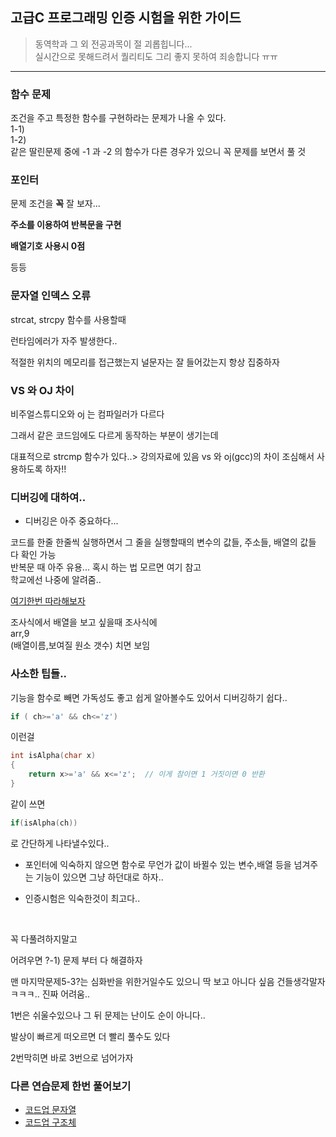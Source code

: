 ## 고급C 프로그래밍 인증 시험을 위한 가이드

> 동역학과 그 외 전공과목이 절 괴롭힙니다... <br>
실시간으로 못해드려서 퀄리티도 그리 좋지 못하여 죄송합니다 ㅠㅠ

<hr>


### 함수 문제
<p>
  조건을 주고 특정한 함수를 구현하라는 문제가 나올 수 있다.<br>
 1-1)<br>
 1-2)<br>
 같은 딸린문제 중에
 -1 과 -2 의 함수가 다른 경우가 있으니
 꼭 문제를 보면서 풀 것 
</p>


### 포인터

문제 조건을 **꼭** 잘 보자...

**주소를 이용하여 반복문을 구현**

**배열기호 사용시 0점**

등등




### 문자열 인덱스 오류

strcat, strcpy 함수를 사용할때

런타임에러가 자주 발생한다..

적절한 위치의 메모리를 접근했는지
널문자는 잘 들어갔는지 항상 집중하자 


### VS 와 OJ 차이

비주얼스튜디오와 oj 는 컴파일러가 다르다

그래서 같은 코드임에도 다르게 동작하는 부분이 생기는데

대표적으로 strcmp 함수가 있다..> 강의자료에 있음 vs 와 oj(gcc)의 차이
조심해서 사용하도록 하자!! 




### 디버깅에 대하여..

- 디버깅은 아주 중요하다...

코드를 한줄 한줄씩 실행하면서 
그 줄을 실행할때의 변수의 값들, 주소들, 배열의 값들 다 확인 가능
<br>
반복문 때 아주 유용...
혹시 하는 법 모르면 여기 참고 
<br>
학교에선 나중에 알려줌..

[여기한번 따라해보자](https://stajun.tistory.com/entry/Visual-Studio-2019-%EB%B9%84%EC%A3%BC%EC%96%BC-%EC%8A%A4%ED%8A%9C%EB%94%94%EC%98%A4-2019-%EB%94%94%EB%B2%84%EA%B9%85-%EC%82%AC%EC%9A%A9%ED%95%98%EA%B8%B0)

조사식에서 배열을 보고 싶을때
조사식에
<br>arr,9<br>
(배열이름,보여질 원소 갯수) 치면 보임


### 사소한 팁들..

기능을 함수로 빼면 가독성도 좋고
쉽게 알아볼수도 있어서 디버깅하기 쉽다..

```c
if ( ch>='a' && ch<='z') 
```

이런걸 

```c
int isAlpha(char x)
{
	return x>='a' && x<='z';  // 이게 참이면 1 거짓이면 0 반환 
}
```

같이 쓰면 

```c
if(isAlpha(ch)) 
```
로 간단하게 나타낼수있다..

* 포인터에 익숙하지 않으면 함수로 무언가 값이 바뀔수 있는 변수,배열 등을 넘겨주는 기능이 있으면 
그냥 하던대로 하자..


- 인증시험은 익숙한것이 최고다..

<br>

꼭 다풀려하지말고 

어려우면 ?-1) 문제 부터 다 해결하자

맨 마지막문제5-3?는 
심화반을 위한거일수도 있으니 딱 보고 아니다 싶음 건들생각말자 ㅋㅋㅋ.. 진짜 어려움..

1번은 쉬울수있으나 그 뒤 문제는 난이도 순이 아니다..

발상이 빠르게 떠오르면 더 빨리 풀수도 있다

2번막히면 바로 3번으로 넘어가자



### 다른 연습문제 한번 풀어보기

- [코드업 문자열](https://codeup.kr/problemsetsol.php?psid=32)
- [코드업 구조체](https://codeup.kr/problemsetsol.php?psid=28)


